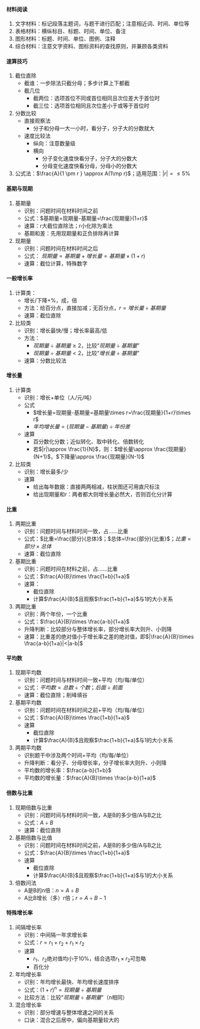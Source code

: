 #### 材料阅读

1. 文字材料：标记段落主题词，与题干进行匹配；注意相近词、时间、单位等
2. 表格材料：横纵标目、标题、时间、单位、备注
3. 图形材料：标题、时间、单位、图例、注释
4. 综合材料：注意文字资料、图标资料的查找原则，并兼顾各类资料

#### 速算技巧

1. 截位直除
   - 截谁：一步除法只截分母；多步计算上下都截
   - 截几位
     - 截两位：选项首位不同或首位相同且次位差大于首位时
     - 截三位：选项首位相同且次位差小于或等于首位时
2. 分数比较
   - 直接观察法
     - 分子和分母一大一小时，看分子，分子大的分数就大
   - 速度比较法
     - 纵向：注意数量级
     - 横向
       - 分子变化速度快看分子，分子大的分数大
       - 分母变化速度快看分母，分母小的分数大
3. 公式法：$\frac{A}{1 \pm r } \approx A(1\mp r)$；适用范围：$|r|=\leq 5 \%$

#### 基期与现期

1. 基期量
   - 识别：问题时间在材料时间之前
   - 公式：$基期量=现期量-基期量=\frac{现期量}{1+r}$
   - 速算：r大截位直除法；r小化除为乘法
   - 基期和差：先用现期量和正负排除再计算
2. 现期量
   - 识别：问题时间在材料时间之后
   - 公式： $现期量=基期量+增长量=基期量 \times (1+r)$
   - 速算：截位计算，特殊数字

#### 一般增长率

1. 计算类：
   - 增长/下降+%，成，倍
   - 方法：给百分点，直接加减；无百分点，$r=增长量 \div 基期量$
   - 速算：截位直除
2. 比较类
   - 识别：增长最快/慢；增长率最高/低
   - 方法：
     - $现期量\div 基期量\geq 2$，比较“$现期量\div 基期量$”
     - $现期量\div 基期量<  2$，比较“$增长量\div 基期量$”
   - 速算：分数比较法

#### 增长量

1. 计算类
   - 识别：增长+单位（人/元/吨）
   - 公式
     - $增长量=现期量-基期量=基期量\times r=\frac{现期量}{1+r}\times r$
     - $年均增长量=(现期量-基期量)\div 年份差$
   - 速算
     - 百分数化分数；近似转化、取中转化、倍数转化
     - 若$|r|\approx \frac{1}{N}$，则：$增长量\approx \frac{现期量}{N+1}$，$下降量\approx \frac{现期量}{N-1}$
2. 比较类
   - 识别：增长最多/少
   - 速算
     - 给出每年数据：直接两两相减，柱状图还可用直尺标注
     - 给出现期量和r：两者都大则增长量必然大，否则百化分计算

#### 比重

1. 两期比重
   - 识别：问题时间与材料时间一致，占......比重
   - 公式：$比重=\frac{部分}{总体}$；$总体=\frac{部分}{比重}$；$比重=部分\times 总体$
   - 速算：截位直除
2. 基期比重
   - 识别：问题时间在材料之前，占......比重
   - 公式：$\frac{A}{B}\times \frac{1+b}{1+a}$
   - 速算：
     - 截位直除
     - 计算$\frac{A}{B}$且观察$\frac{1+b}{1+a}$与1的大小关系
3. 两期比重
   - 识别：两个年份，一个比重
   - 公式：$\frac{A}{B}\times \frac{a-b}{1+a}$
   - 升降判断：比较部分与整体增长率，部分增长率大则升、小则降
   - 速算：比重差的绝对值小于增长率之差的绝对值，即$|\frac{A}{B}\times \frac{a-b}{1+a}|<|a-b|$

#### 平均数

1. 现期平均数
   - 识别：问题时间与材料时间一致+平均（均/每/单位）
   - 公式：$平均数=总数\div 个数$；$后面\div 前面$
   - 速算：截位直除；削峰填谷
2. 基期平均数
   - 识别：问题时间在材料时间之前+平均（均/每/单位）
   - 公式：$\frac{A}{B}\times \frac{1+b}{1+a}$
   - 速算
     - 截位直除
     - 计算$\frac{A}{B}$且观察$\frac{1+b}{1+a}$与1的大小关系
3. 两期平均数
   - 识别题干中涉及两个时间+平均（均/每/单位）
   - 升降判断：看分子、分母增长率，分子增长率大则升、小则降
   - 平均数的增长率：$\frac{a-b}{1+b}$
   - 平均数的增长量：$\frac{A}{B}\times \frac{a-b}{1+a}$

#### 倍数与比重

1. 现期倍数与比重
   - 识别：问题时间与材料时间一致，A是B的多少倍/A与B之比
   - 公式：$A\div B$
   - 速算：截位直除
2. 基期倍数与比值
   - 识别：问题时间在材料时间之前，A是B的多少倍/A与B之比
   - 公式：$\frac{A}{B}\times \frac{1+b}{1+a}$
   - 速算
     - 截位直除
     - 计算$\frac{A}{B}$且观察$\frac{1+b}{1+a}$与1的大小关系
3. 倍数问法
   - A是B的n倍：$n=A\div B$
   - A比B增长（多）r倍；$r=A\div B-1$

#### 特殊增长率

1. 间隔增长率
   - 识别：中间隔一年求增长率
   - 公式：$r=r_1+r_2+r_1 \times r_2$
   - 速算
     - $r_1$、$r_2$绝对值均小于10%，结合选项$r_1\times r_2$可忽略
     - 百化分
2. 年均增长率
   - 识别：年均增长最快、年均增长速度排序
   - 公式：$(1+r)^{n}=现期量\div 基期量$
   - 比较方法：比较“$现期量\div 基期量$”（n相同）
3. 混合增长率
   - 识别：部分增速与整体增速之间的关系
   - 口诀：混合之后居中，偏向基期量较大的

   

